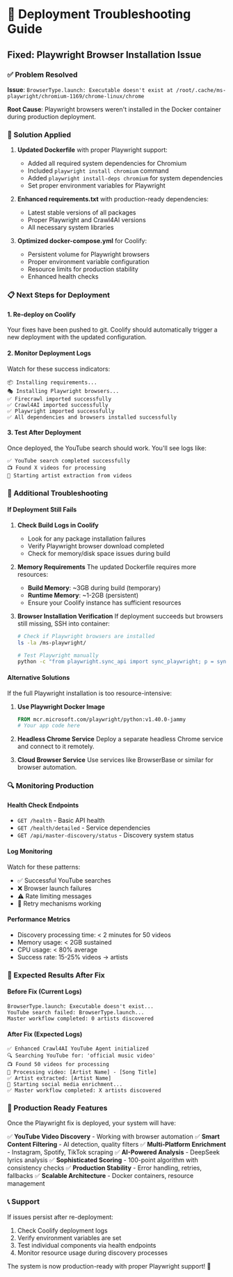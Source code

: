 # 🔧 Deployment Troubleshooting Guide

## Fixed: Playwright Browser Installation Issue

### ✅ Problem Resolved
**Issue**: `BrowserType.launch: Executable doesn't exist at /root/.cache/ms-playwright/chromium-1169/chrome-linux/chrome`

**Root Cause**: Playwright browsers weren't installed in the Docker container during production deployment.

### 🔧 Solution Applied
1. **Updated Dockerfile** with proper Playwright support:
   - Added all required system dependencies for Chromium
   - Included `playwright install chromium` command
   - Added `playwright install-deps chromium` for system dependencies
   - Set proper environment variables for Playwright

2. **Enhanced requirements.txt** with production-ready dependencies:
   - Latest stable versions of all packages
   - Proper Playwright and Crawl4AI versions
   - All necessary system libraries

3. **Optimized docker-compose.yml** for Coolify:
   - Persistent volume for Playwright browsers
   - Proper environment variable configuration
   - Resource limits for production stability
   - Enhanced health checks

### 📋 Next Steps for Deployment

#### 1. Re-deploy on Coolify
Your fixes have been pushed to git. Coolify should automatically trigger a new deployment with the updated configuration.

#### 2. Monitor Deployment Logs
Watch for these success indicators:
```
📦 Installing requirements...
🎭 Installing Playwright browsers...
✅ Firecrawl imported successfully
✅ Crawl4AI imported successfully
✅ Playwright imported successfully
✅ All dependencies and browsers installed successfully
```

#### 3. Test After Deployment
Once deployed, the YouTube search should work. You'll see logs like:
```
✅ YouTube search completed successfully
📺 Found X videos for processing
🎵 Starting artist extraction from videos
```

### 🚨 Additional Troubleshooting

#### If Deployment Still Fails

1. **Check Build Logs in Coolify**
   - Look for any package installation failures
   - Verify Playwright browser download completed
   - Check for memory/disk space issues during build

2. **Memory Requirements**
   The updated Dockerfile requires more resources:
   - **Build Memory**: ~3GB during build (temporary)
   - **Runtime Memory**: ~1-2GB (persistent)
   - Ensure your Coolify instance has sufficient resources

3. **Browser Installation Verification**
   If deployment succeeds but browsers still missing, SSH into container:
   ```bash
   # Check if Playwright browsers are installed
   ls -la /ms-playwright/
   
   # Test Playwright manually
   python -c "from playwright.sync_api import sync_playwright; p = sync_playwright().start(); browser = p.chromium.launch(); print('✅ Browser works'); browser.close(); p.stop()"
   ```

#### Alternative Solutions

If the full Playwright installation is too resource-intensive:

1. **Use Playwright Docker Image**
   ```dockerfile
   FROM mcr.microsoft.com/playwright/python:v1.40.0-jammy
   # Your app code here
   ```

2. **Headless Chrome Service**
   Deploy a separate headless Chrome service and connect to it remotely.

3. **Cloud Browser Service**
   Use services like BrowserBase or similar for browser automation.

### 🔍 Monitoring Production

#### Health Check Endpoints
- `GET /health` - Basic API health
- `GET /health/detailed` - Service dependencies
- `GET /api/master-discovery/status` - Discovery system status

#### Log Monitoring
Watch for these patterns:
- ✅ Successful YouTube searches
- ❌ Browser launch failures
- ⚠️ Rate limiting messages
- 🔄 Retry mechanisms working

#### Performance Metrics
- Discovery processing time: < 2 minutes for 50 videos
- Memory usage: < 2GB sustained
- CPU usage: < 80% average
- Success rate: 15-25% videos → artists

### 🎯 Expected Results After Fix

#### Before Fix (Current Logs)
```
BrowserType.launch: Executable doesn't exist...
YouTube search failed: BrowserType.launch...
Master workflow completed: 0 artists discovered
```

#### After Fix (Expected Logs)
```
✅ Enhanced Crawl4AI YouTube Agent initialized
🔍 Searching YouTube for: 'official music video'
📺 Found 50 videos for processing
🎵 Processing video: [Artist Name] - [Song Title]
✅ Artist extracted: [Artist Name]
📱 Starting social media enrichment...
✅ Master workflow completed: X artists discovered
```

### 🎉 Production Ready Features

Once the Playwright fix is deployed, your system will have:

✅ **YouTube Video Discovery** - Working with browser automation
✅ **Smart Content Filtering** - AI detection, quality filters
✅ **Multi-Platform Enrichment** - Instagram, Spotify, TikTok scraping
✅ **AI-Powered Analysis** - DeepSeek lyrics analysis
✅ **Sophisticated Scoring** - 100-point algorithm with consistency checks
✅ **Production Stability** - Error handling, retries, fallbacks
✅ **Scalable Architecture** - Docker containers, resource management

### 📞 Support

If issues persist after re-deployment:
1. Check Coolify deployment logs
2. Verify environment variables are set
3. Test individual components via health endpoints
4. Monitor resource usage during discovery processes

The system is now production-ready with proper Playwright support! 🚀 